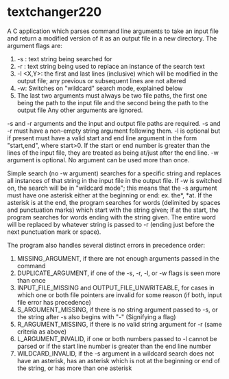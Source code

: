 # textchanger220
A C application which parses command line arguments to take an input file and return a modified version of it as an output file in a new directory. The argument flags are:
1. -s <NAME>: text string being searched for
2. -r <NAME>: text string being used to replace an instance of the search text
3. -l <X,Y>: the first and last lines (inclusive) which will be modified in the output file; any previous or subsequent lines are not altered
4. -w: Switches on "wildcard" search mode, explained below
5. The last two arguments must always be two file paths, the first one being the path to the input file and the second being the path to the output file
Any other arguments are ignored.

-s and -r arguments and the input and output file paths are required. -s and -r must have a non-empty string argument following them. -l is optional but if present must have a valid start and end line argument in the form "start,end", where start>0. If the start or end number is greater than the lines of the input file, they are treated as being at/just after the end line.
-w argument is optional. No argument can be used more than once.

Simple search (no -w argument) searches for a specific string and replaces all instances of that string in the input file in the output file.
If -w is switched on, the search will be in "wildcard mode"; this means that the -s argument must have one asterisk either at the beginning or end: ex. the*, *at. If the asterisk is at the end, the program searches for words (delimited by spaces and punctuation marks) which start with the string given; if at the start, the program searches for words ending with the string given. The entire word will be replaced by whatever string is passed to -r (ending just before the next punctuation mark or space).

The program also handles several distinct errors in precedence order:
1. MISSING_ARGUMENT, if there are not enough arguments passed in the command
2. DUPLICATE_ARGUMENT, if one of the -s, -r, -l, or -w flags is seen more than once
3. INPUT_FILE_MISSING and OUTPUT_FILE_UNWRITEABLE, for cases in which one or both file pointers are invalid for some reason (if both, input file error has precedence)
4. S_ARGUMENT_MISSING, if there is no string argument passed to -s, or the string after -s also begins with "-" (Signifying a flag)
5. R_ARGUMENT_MISSING, if there is no valid string argument for -r (same criteria as above)
6. L_ARGUMENT_INVALID, if one or both numbers passed to -l cannot be parsed or if the start line number is greater than the end line number
7. WILDCARD_INVALID, if the -s argument in a wildcard search does not have an asterisk, has an asterisk which is not at the beginning or end of the string, or has more than one asterisk
